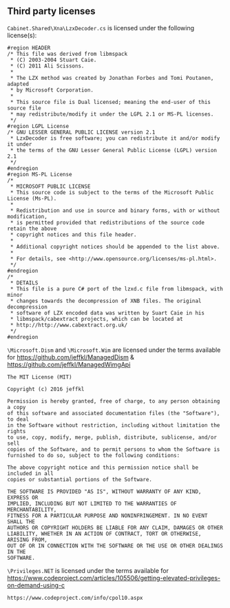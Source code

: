 ## Third party licenses

```Cabinet.Shared\Xna\LzxDecoder.cs``` is licensed under the following license(s):

```
#region HEADER
/* This file was derived from libmspack
 * (C) 2003-2004 Stuart Caie.
 * (C) 2011 Ali Scissons.
 *
 * The LZX method was created by Jonathan Forbes and Tomi Poutanen, adapted
 * by Microsoft Corporation.
 *
 * This source file is Dual licensed; meaning the end-user of this source file
 * may redistribute/modify it under the LGPL 2.1 or MS-PL licenses.
 */
#region LGPL License
/* GNU LESSER GENERAL PUBLIC LICENSE version 2.1
 * LzxDecoder is free software; you can redistribute it and/or modify it under
 * the terms of the GNU Lesser General Public License (LGPL) version 2.1 
 */
#endregion
#region MS-PL License
/* 
 * MICROSOFT PUBLIC LICENSE
 * This source code is subject to the terms of the Microsoft Public License (Ms-PL). 
 *  
 * Redistribution and use in source and binary forms, with or without modification, 
 * is permitted provided that redistributions of the source code retain the above 
 * copyright notices and this file header. 
 *  
 * Additional copyright notices should be appended to the list above. 
 * 
 * For details, see <http://www.opensource.org/licenses/ms-pl.html>. 
 */
#endregion
/*
 * DETAILS
 * This file is a pure C# port of the lzxd.c file from libmspack, with minor
 * changes towards the decompression of XNB files. The original decompression
 * software of LZX encoded data was written by Suart Caie in his
 * libmspack/cabextract projects, which can be located at 
 * http://http://www.cabextract.org.uk/
 */
#endregion
```

```\Microsoft.Dism``` and ```\Microsoft.Wim``` are licensed under the terms available for https://github.com/jeffkl/ManagedDism & https://github.com/jeffkl/ManagedWimgApi

```
The MIT License (MIT)

Copyright (c) 2016 jeffkl

Permission is hereby granted, free of charge, to any person obtaining a copy
of this software and associated documentation files (the "Software"), to deal
in the Software without restriction, including without limitation the rights
to use, copy, modify, merge, publish, distribute, sublicense, and/or sell
copies of the Software, and to permit persons to whom the Software is
furnished to do so, subject to the following conditions:

The above copyright notice and this permission notice shall be included in all
copies or substantial portions of the Software.

THE SOFTWARE IS PROVIDED "AS IS", WITHOUT WARRANTY OF ANY KIND, EXPRESS OR
IMPLIED, INCLUDING BUT NOT LIMITED TO THE WARRANTIES OF MERCHANTABILITY,
FITNESS FOR A PARTICULAR PURPOSE AND NONINFRINGEMENT. IN NO EVENT SHALL THE
AUTHORS OR COPYRIGHT HOLDERS BE LIABLE FOR ANY CLAIM, DAMAGES OR OTHER
LIABILITY, WHETHER IN AN ACTION OF CONTRACT, TORT OR OTHERWISE, ARISING FROM,
OUT OF OR IN CONNECTION WITH THE SOFTWARE OR THE USE OR OTHER DEALINGS IN THE
SOFTWARE.
```

```\Privileges.NET``` is licensed under the terms available for https://www.codeproject.com/articles/105506/getting-elevated-privileges-on-demand-using-c

```https://www.codeproject.com/info/cpol10.aspx```